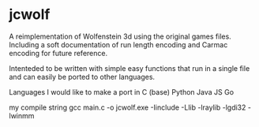 # jcwolf

A reimplementation of Wolfenstein 3d using the original games files. Including a soft documentation of run length encoding and Carmac encoding for future reference.

Intenteded to be written with simple easy functions that run in a single file and can easily be ported to other languages.

Languages I would like to make a port in
C (base)
Python
Java
JS
Go


my compile string
gcc main.c -o jcwolf.exe -Iinclude -Llib -lraylib -lgdi32 -lwinmm